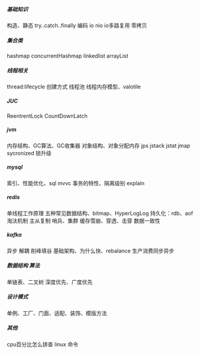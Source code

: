 ##### 基础知识

构造、静态
try..catch..finally
编码 io nio io多路复用 零拷贝

##### 集合类

hashmap concurrentHashmap
linkedlist arrayList

##### 线程相关

thread:lifecycle 创建方式
线程池
线程内存模型、valotile

##### JUC

ReentrentLock CountDownLatch

##### jvm

内存结构、GC算法、GC收集器 对象结构、对象分配内存
jps jstack jstat jmap
sycronized 锁升级

##### mysql

索引、性能优化、sql
mvvc
事务的特性、隔离级别
explain

##### redis

单线程工作原理
五种常见数据结构、bitmap、HyperLogLog
持久化：rdb、aof
淘汰机制
主从复制
哨兵、集群
缓存雪崩、穿透、击穿
数据一致性

##### kafka

异步 解耦 削峰填谷 
基础架构、为什么快、rebalance  生产消费同步异步

##### 数据结构 算法

单链表、二叉树
深度优先、广度优先

##### 设计模式

单例、工厂、门面、适配、装饰、模版方法



##### 其他

cpu百分比怎么排查
linux 命令
